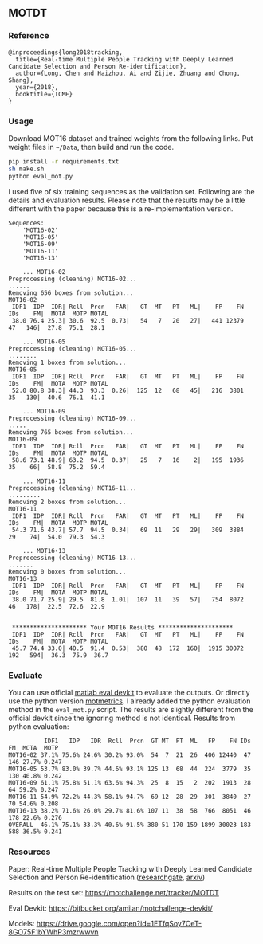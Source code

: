 ## MOTDT

### Reference

```
@inproceedings{long2018tracking,
  title={Real-time Multiple People Tracking with Deeply Learned Candidate Selection and Person Re-identification},
  author={Long, Chen and Haizhou, Ai and Zijie, Zhuang and Chong, Shang},
  year={2018},
  booktitle={ICME}
}
```

### Usage

Download MOT16 dataset and trained weights from the following links.
Put weight files in `~/Data`, then build and run the code. 

```bash
pip install -r requirements.txt
sh make.sh
python eval_mot.py
```

I used five of six training sequences as the validation set.
Following are the details and evaluation results.  Please note that the results may be a little different with the paper because this is a re-implementation version.

```
Sequences: 
    'MOT16-02'
    'MOT16-05'
    'MOT16-09'
    'MOT16-11'
    'MOT16-13'

    ... MOT16-02
Preprocessing (cleaning) MOT16-02...
......
Removing 656 boxes from solution...
MOT16-02
 IDF1  IDP  IDR| Rcll  Prcn   FAR|   GT  MT   PT   ML|    FP    FN   IDs    FM|  MOTA  MOTP MOTAL 
 38.0 76.4 25.3| 30.6  92.5  0.73|   54   7   20   27|   441 12379    47   146|  27.8  75.1  28.1 

    ... MOT16-05
Preprocessing (cleaning) MOT16-05...
........
Removing 1 boxes from solution...
MOT16-05
 IDF1  IDP  IDR| Rcll  Prcn   FAR|   GT  MT   PT   ML|    FP    FN   IDs    FM|  MOTA  MOTP MOTAL 
 52.0 80.8 38.3| 44.3  93.3  0.26|  125  12   68   45|   216  3801    35   130|  40.6  76.1  41.1 

    ... MOT16-09
Preprocessing (cleaning) MOT16-09...
.....
Removing 765 boxes from solution...
MOT16-09
 IDF1  IDP  IDR| Rcll  Prcn   FAR|   GT  MT   PT   ML|    FP    FN   IDs    FM|  MOTA  MOTP MOTAL 
 58.6 73.1 48.9| 63.2  94.5  0.37|   25   7   16    2|   195  1936    35    66|  58.8  75.2  59.4 

    ... MOT16-11
Preprocessing (cleaning) MOT16-11...
.........
Removing 2 boxes from solution...
MOT16-11
 IDF1  IDP  IDR| Rcll  Prcn   FAR|   GT  MT   PT   ML|    FP    FN   IDs    FM|  MOTA  MOTP MOTAL 
 54.3 71.6 43.7| 57.7  94.5  0.34|   69  11   29   29|   309  3884    29    74|  54.0  79.3  54.3 

    ... MOT16-13
Preprocessing (cleaning) MOT16-13...
.......
Removing 0 boxes from solution...
MOT16-13
 IDF1  IDP  IDR| Rcll  Prcn   FAR|   GT  MT   PT   ML|    FP    FN   IDs    FM|  MOTA  MOTP MOTAL 
 38.0 71.7 25.9| 29.5  81.8  1.01|  107  11   39   57|   754  8072    46   178|  22.5  72.6  22.9 


 ********************* Your MOT16 Results *********************
 IDF1  IDP  IDR| Rcll  Prcn   FAR|   GT  MT   PT   ML|    FP    FN   IDs    FM|  MOTA  MOTP MOTAL 
 45.7 74.4 33.0| 40.5  91.4  0.53|  380  48  172  160|  1915 30072   192   594|  36.3  75.9  36.7
```

### Evaluate
You can use official [matlab eval devkit](https://bitbucket.org/amilan/motchallenge-devkit/) to evaluate the outputs.
Or directly use the python version [motmetrics](https://github.com/cheind/py-motmetrics).
I already added the python evaluation method in the `eval_mot.py` script.
The results are slightly different from the official devkit since the ignoring method is not identical.
Results from python evaluation:
```
          IDF1   IDP   IDR  Rcll  Prcn  GT MT  PT  ML   FP    FN IDs   FM  MOTA  MOTP
MOT16-02 37.1% 75.6% 24.6% 30.2% 93.0%  54  7  21  26  406 12440  47  146 27.7% 0.247
MOT16-05 53.7% 83.0% 39.7% 44.6% 93.1% 125 13  68  44  224  3779  35  130 40.8% 0.242
MOT16-09 61.1% 75.8% 51.1% 63.6% 94.3%  25  8  15   2  202  1913  28   64 59.2% 0.247
MOT16-11 54.9% 72.2% 44.3% 58.1% 94.7%  69 12  28  29  301  3840  27   70 54.6% 0.208
MOT16-13 38.2% 71.6% 26.0% 29.7% 81.6% 107 11  38  58  766  8051  46  178 22.6% 0.276
OVERALL  46.1% 75.1% 33.3% 40.6% 91.5% 380 51 170 159 1899 30023 183  588 36.5% 0.241
```

### Resources

Paper: Real-time Multiple People Tracking with Deeply Learned Candidate Selection and Person Re-identification ([researchgate](https://www.researchgate.net/publication/326224594_Real-time_Multiple_People_Tracking_with_Deeply_Learned_Candidate_Selection_and_Person_Re-identification), [arxiv](https://arxiv.org/abs/1809.04427))

Results on the test set: https://motchallenge.net/tracker/MOTDT

Eval Devkit: https://bitbucket.org/amilan/motchallenge-devkit/

Models: https://drive.google.com/open?id=1ETfqSoy7OeT-8GO75F1bYWhP3mzrwwvn
